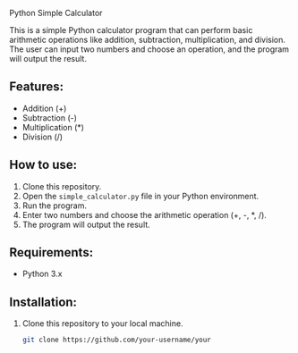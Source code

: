 Python Simple Calculator

This is a simple Python calculator program that can perform basic arithmetic operations like addition, subtraction, multiplication, and division. The user can input two numbers and choose an operation, and the program will output the result.

## Features:
- Addition (+)
- Subtraction (-)
- Multiplication (*)
- Division (/)

## How to use:
1. Clone this repository.
2. Open the `simple_calculator.py` file in your Python environment.
3. Run the program.
4. Enter two numbers and choose the arithmetic operation (+, -, *, /).
5. The program will output the result.

## Requirements:
- Python 3.x

## Installation:
1. Clone this repository to your local machine.
   ```bash
   git clone https://github.com/your-username/your
